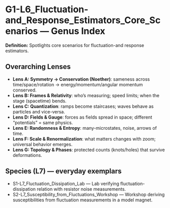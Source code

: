 # G1-L6_Fluctuation-and_Response_Estimators_Core_Scenarios — Genus Index
**Definition:** Spotlights core scenarios for fluctuation-and response estimators.

## Overarching Lenses

- **Lens A: Symmetry -> Conservation (Noether)**: sameness across time/space/rotation → energy/momentum/angular momentum conserved.
- **Lens B: Frames & Relativity**: who’s measuring; speed limits; when the stage (spacetime) bends.
- **Lens C: Quantization**: ramps become staircases; waves behave as particles and vice-versa.
- **Lens D: Fields & Gauge**: forces as fields spread in space; different “potentials” = same physics.
- **Lens E: Randomness & Entropy**: many-microstates, noise, arrows of time.
- **Lens F: Scale & Renormalization**: what matters changes with zoom; universal behavior emerges.
- **Lens G: Topology & Phases**: protected counts (knots/holes) that survive deformations.

## Species (L7) — everyday exemplars
- S1-L7_Fluctuation_Dissipation_Lab — Lab verifying fluctuation-dissipation relation with resistor noise measurements.
- S2-L7_Susceptibility_from_Fluctuations_Workshop — Workshop deriving susceptibilities from fluctuation measurements in a model magnet.

